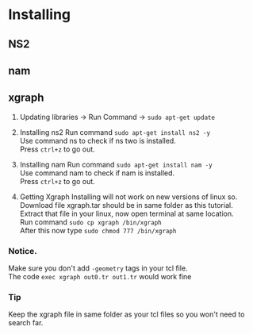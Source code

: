 # Installing
## NS2
## nam
## xgraph

1. Updating libraries ->
  Run Command ->
    `sudo apt-get update`

2. Installing ns2
  Run command
    `sudo apt-get install ns2 -y`<BR>
  Use command ns to check if ns two is installed.<BR>
  Press `ctrl+z` to go out.

3. Installing nam
  Run command
    `sudo apt-get install nam -y`<BR>
  Use command nam to check if nam is installed.<BR>
  Press `ctrl+z` to go out.

4. Getting Xgraph
  Installing will not work on new versions of linux so.<BR>
  Download file xgraph.tar should be in same folder as this tutorial.<BR>
  Extract that file in your linux, now open terminal at same location.<BR>
  Run command
  `sudo cp xgraph /bin/xgraph`<BR>
  After this now type
  `sudo chmod 777 /bin/xgraph`


### Notice.
Make sure you don't add `-geometry` tags in your tcl file.<BR>
The code `exec xgraph out0.tr out1.tr` would work fine
### Tip
Keep the xgraph file in same folder as your tcl files so you won't need to search far.
